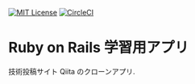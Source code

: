 [![MIT License](http://img.shields.io/badge/license-MIT-blue.svg?style=flat)](LICENSE) [![CircleCI](https://circleci.com/gh/hirocueki/qiita2.svg?style=svg)](https://circleci.com/gh/hirocueki/qiita2)

# Ruby on Rails 学習用アプリ

技術投稿サイト Qiita のクローンアプリ.

